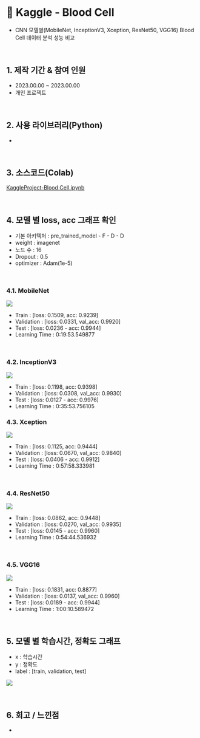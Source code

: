# :pushpin: Kaggle - Blood Cell
- CNN 모델별(MobileNet, InceptionV3, Xception, ResNet50, VGG16) Blood Cell 데이터 분석 성능 비교

</br>

## 1. 제작 기간 & 참여 인원
- 2023.00.00 ~ 2023.00.00
- 개인 프로젝트

</br>

## 2. 사용 라이브러리(Python)
  - 

</br>

## 3. 소스코드(Colab)
[KaggleProject-Blood Cell.ipynb](https://colab.research.google.com/drive/18BXx_fb77k9KbYsv_bVidVf9FhbqK2KA#scrollTo=f2XiUpwDXhNq)

</br>

## 4. 모델 별 loss, acc 그래프 확인
- 기본 아키텍처 : pre_trained_model - F - D - D
- weight : imagenet
- 노드 수 : 16
- Dropout : 0.5
- optimizer : Adam(1e-5)

</br>

### 4.1. MobileNet
![](./graph/MobileNet_loss_acc_graph.png)
- Train : [loss: 0.1509, acc: 0.9239]
- Validation : [loss: 0.0331, val_acc: 0.9920]
- Test : [loss: 0.0236 - acc: 0.9944]
- Learning Time :  0:19:53.549877

</br>

### 4.2. InceptionV3
![](./graph/InceptionV3_loss_acc_graph.png)
- Train : [loss: 0.1198, acc: 0.9398]
- Validation : [loss: 0.0308, val_acc: 0.9930]
- Test : [loss: 0.0127 - acc: 0.9976]
- Learning Time :  0:35:53.756105

### 4.3. Xception
![](./graph/Xception_loss_acc_graph.png)
- Train : [loss: 0.1125, acc: 0.9444]
- Validation : [loss: 0.0670, val_acc: 0.9840]
- Test : [loss: 0.0406 - acc: 0.9912]
- Learning Time :  0:57:58.333981

</br>

### 4.4. ResNet50
![](./graph/ResNet50_loss_acc_graph.png)
- Train : [loss: 0.0862, acc: 0.9448]
- Validation : [loss: 0.0270, val_acc: 0.9935]
- Test : [loss: 0.0145 - acc: 0.9960]
- Learning Time :  0:54:44.536932

</br>

### 4.5. VGG16
![](./graph/VGG16_loss_acc_graph.png)
- Train : [loss: 0.1831, acc: 0.8877]
- Validation : [loss: 0.0137, val_acc: 0.9960]
- Test : [loss: 0.0189 - acc: 0.9944]
- Learning Time :  1:00:10.589472

</br>

## 5. 모델 별 학습시간, 정확도 그래프
- x : 학습시간
- y : 정확도
- label : [train, validation, test]

![](./graph/compared_model_graph.png)

</br>

## 6. 회고 / 느낀점
-

</br>
